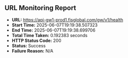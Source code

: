 ## URL Monitoring Report

- **URL:** https://api-gw1-prod1.fisglobal.com/gw/v1/health
- **Start Time:** 2025-06-07T19:19:38.507323
- **End Time:** 2025-06-07T19:19:38.699706
- **Total Time Taken:** 0.192383 seconds
- **HTTP Status Code:** 200
- **Status:** Success
- **Failure Reason:** N/A
